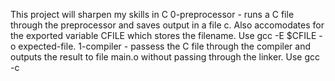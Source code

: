 This project will sharpen my skills in C
0-preprocessor - runs a C file through the preprocessor and saves output in a file c. Also accomodates for the exported variable CFILE which stores the filename. Use gcc -E $CFILE -o expected-file.
1-compiler - passess the C file through the compiler and outputs the result to file main.o without passing through the linker. Use gcc -c
